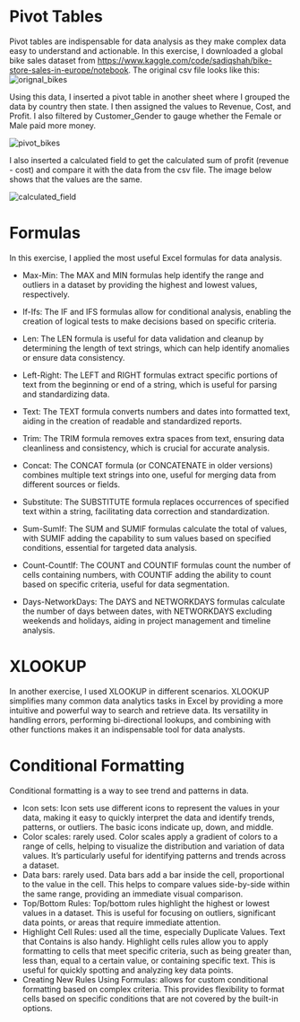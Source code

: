 # Pivot Tables
Pivot tables are indispensable for data analysis as they make complex data easy to understand and actionable. In this exercise, I downloaded a global bike sales dataset from https://www.kaggle.com/code/sadiqshah/bike-store-sales-in-europe/notebook.
The original csv file looks like this:
![orignal_bikes](https://github.com/joemremoto/data-analytics-portfolio/assets/170858816/be135121-a16e-4d38-a1c0-313fbf14be1e)

Using this data, I inserted a pivot table in another sheet where I grouped the data by country then state. I then assigned the values to Revenue, Cost, and Profit. I also filtered by Customer_Gender to gauge whether the Female or Male paid more money.

![pivot_bikes](https://github.com/joemremoto/data-analytics-portfolio/assets/170858816/e54b54c3-77a6-486f-89ef-d100e1688304)

I also inserted a calculated field to get the calculated sum of profit (revenue - cost) and compare it with the data from the csv file. The image below shows that
the values are the same.

![calculated_field](https://github.com/joemremoto/data-analytics-portfolio/assets/170858816/6063bbb4-950c-4ec4-b129-499d51566aa5)

# Formulas
In this exercise, I applied the most useful Excel formulas for data analysis.

- Max-Min: The MAX and MIN formulas help identify the range and outliers in a dataset by providing the highest and lowest values, respectively.

- If-Ifs: The IF and IFS formulas allow for conditional analysis, enabling the creation of logical tests to make decisions based on specific criteria.

- Len: The LEN formula is useful for data validation and cleanup by determining the length of text strings, which can help identify anomalies or ensure data consistency.

- Left-Right: The LEFT and RIGHT formulas extract specific portions of text from the beginning or end of a string, which is useful for parsing and standardizing data.

- Text: The TEXT formula converts numbers and dates into formatted text, aiding in the creation of readable and standardized reports.

- Trim: The TRIM formula removes extra spaces from text, ensuring data cleanliness and consistency, which is crucial for accurate analysis.

- Concat: The CONCAT formula (or CONCATENATE in older versions) combines multiple text strings into one, useful for merging data from different sources or fields.

- Substitute: The SUBSTITUTE formula replaces occurrences of specified text within a string, facilitating data correction and standardization.

- Sum-SumIf: The SUM and SUMIF formulas calculate the total of values, with SUMIF adding the capability to sum values based on specified conditions, essential for targeted data analysis.

- Count-CountIf: The COUNT and COUNTIF formulas count the number of cells containing numbers, with COUNTIF adding the ability to count based on specific criteria, useful for data segmentation.

- Days-NetworkDays: The DAYS and NETWORKDAYS formulas calculate the number of days between dates, with NETWORKDAYS excluding weekends and holidays, aiding in project management and timeline analysis.

# XLOOKUP
In another exercise, I used XLOOKUP in different scenarios. XLOOKUP simplifies many common data analytics tasks in Excel by providing a more intuitive and powerful way to search and retrieve data. Its versatility in handling errors, performing bi-directional lookups, and combining with other functions makes it an indispensable tool for data analysts.

# Conditional Formatting
Conditional formatting is a way to see trend and patterns in data.
- Icon sets: Icon sets use different icons to represent the values in your data, making it easy to quickly interpret the data and identify trends, patterns, or outliers. The basic icons indicate up, down, and middle.
- Color scales: rarely used. Color scales apply a gradient of colors to a range of cells, helping to visualize the distribution and variation of data values. It’s particularly useful for identifying patterns and trends across a dataset.
- Data bars: rarely used. Data bars add a bar inside the cell, proportional to the value in the cell. This helps to compare values side-by-side within the same range, providing an immediate visual comparison.
- Top/Bottom Rules: Top/bottom rules highlight the highest or lowest values in a dataset. This is useful for focusing on outliers, significant data points, or areas that require immediate attention.
- Highlight Cell Rules: used all the time, especially Duplicate Values. Text that Contains is also handy. Highlight cells rules allow you to apply formatting to cells that meet specific criteria, such as being greater than, less than, equal to a certain value, or containing specific text. This is useful for quickly spotting and analyzing key data points.
- Creating New Rules Using Formulas: allows for custom conditional formatting based on complex criteria. This provides flexibility to format cells based on specific conditions that are not covered by the built-in options.
